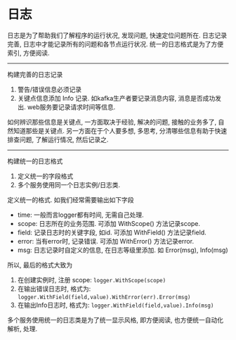# 日志
日志是为了帮助我们了解程序的运行状况, 发现问题, 快速定位问题所在.
日志记录完善, 日志中才能记录所有的问题和各节点运行状况.
统一的日志格式是为了方便索引, 方便阅读.

----
构建完善的日志记录
1. 警告/错误信息必须记录
2. 关键点信息添加 Info 记录. 如kafka生产者要记录消息内容, 消息是否成功发出.
  web服务要记录请求时间等信息.

如何辨识那些信息是关键点, 一方面取决于经验, 解决的问题, 接触的业务多了, 自然知道那些是关键点.
另一方面在于个人要多想, 多思考, 分清哪些信息有助于快速排查问题, 了解运行情况, 然后记录之.

----
构建统一的日志格式
1. 定义统一的字段格式
2. 多个服务使用同一个日志实例/日志类.

定义统一的格式. 如我们经常需要输出如下字段
- time: 一般而言logger都有时间, 无需自己处理.
- scope: 日志所在的业务范围. 可添加 WithScope() 方法记录scope.
- field: 记录日志时的关键字段, 如id. 可添加 WithField() 方法记录field.
- error: 当有error时, 记录错误. 可添加 WithError() 方法记录error.
- msg: 日志记录时自定义的信息, 在日志等级里添加. 如 Error(msg), Info(msg)

所以, 最后的格式大致为
1. 在创建实例时, 注册 scope: `logger.WithScope(scope)`
2. 在输出错误日志时, 格式为: `logger.WithField(field,value).WithError(err).Error(msg)`
3. 在输出Info日志时, 格式为: `logger.WithField(field,value).Info(msg)`

多个服务使用统一的日志类是为了统一显示风格, 即方便阅读, 也方便统一自动化解析, 处理.
